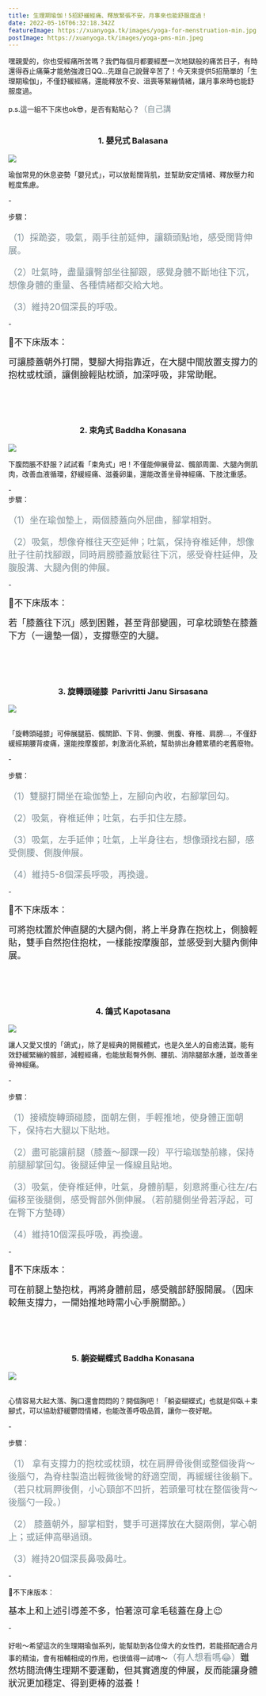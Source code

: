 ```yaml
---
title: 生理期瑜伽！5招舒緩經痛、釋放緊張不安，月事來也能舒服度過！
date: 2022-05-16T06:32:18.342Z
featureImage: https://xuanyoga.tk/images/yoga-for-menstruation-min.jpg
postImage: https://xuanyoga.tk/images/yoga-pms-min.jpeg
---
```

嘿親愛的，你也受經痛所苦嗎？我們每個月都要經歷一次地獄般的痛苦日子，有時還得吞止痛藥才能勉強渡日QQ...先跟自己說聲辛苦了！今天來提供5招簡單的「生理期瑜伽」，不僅舒緩經痛，還能釋放不安、沮喪等緊繃情緒，讓月事來時也能舒服度過。

p.s.這一組不下床也ok😎，是否有點貼心？<font size=3><font color=#7D8E95>（自己講</font></font>
<br>
<br>

### <center> 1. 嬰兒式 Balasana </center>

![](https://xuanyoga.tk/images/img_0590拷貝-min.jpg)

瑜伽常見的休息姿勢「嬰兒式」，可以放鬆闊背肌，並幫助安定情緒、釋放壓力和輕度焦慮。

\-

步驟：

<font size=4><font color=#7D8E95>

（1）採跪姿，吸氣，兩手往前延伸，讓額頭點地，感受闊背伸展。

（2）吐氣時，盡量讓臀部坐往腳跟，感覺身體不斷地往下沉，想像身體的重量、各種情緒都交給大地。

（3）維持20個深長的呼吸。</font></font>

\-

<font size=4>🌸不下床版本：

可讓膝蓋朝外打開，雙腳大拇指靠近，在大腿中間放置支撐力的抱枕或枕頭，讓側臉輕貼枕頭，加深呼吸，非常助眠。</font>

<br>

<br>

<br>

### <center> 2. 束角式 Baddha Konasana</center>

![](https://xuanyoga.tk/images/束腳式-min.jpg)

下腹悶脹不舒服？試試看「束角式」吧！不僅能伸展骨盆、髖部周圍、大腿內側肌肉，改善血液循環，舒緩經痛、滋養卵巢，還能改善坐骨神經痛、下肢沈重感。

\-\
步驟：

<font size=4><font color=#7D8E95>

（1）坐在瑜伽墊上，兩個膝蓋向外屈曲，腳掌相對。

（2）吸氣，想像脊椎往天空延伸；吐氣，保持脊椎延伸，想像肚子往前找腳跟，同時肩膀膝蓋放鬆往下沉，感受脊柱延伸，及腹股溝、大腿內側的伸展。</font></font>

\-

<font size=4>🌸不下床版本：

若「膝蓋往下沉」感到困難，甚至背部變圓，可拿枕頭墊在膝蓋下方（一邊墊一個），支撐懸空的大腿。</font>

<br>

<br>

<br>

### <center> 3. 旋轉頭碰膝  Parivritti Janu Sirsasana</center>

![](https://xuanyoga.tk/images/旋轉頭碰膝-min.jpeg)

\
「旋轉頭碰膝」可伸展腿筋、髖關節、下背、側腰、側腹、脊椎、肩膀…，不僅舒緩經期腰背痠痛，還能按摩腹部，刺激消化系統，幫助排出身體累積的老舊廢物。

\-

步驟：

<font size=4><font color=#7D8E95>

（1）雙腿打開坐在瑜伽墊上，左腳向內收，右腳掌回勾。

（2）吸氣，脊椎延伸；吐氣，右手扣住左膝。

（3）吸氣，左手延伸；吐氣，上半身往右，想像頭找右腳，感受側腰、側腹伸展。

（4）維持5-8個深長呼吸，再換邊。</font></font>

\-

<font size=4>🌸不下床版本：

可將抱枕置於伸直腿的大腿內側，將上半身靠在抱枕上，側臉輕貼，雙手自然抱住抱枕，一樣能按摩腹部，並感受到大腿內側伸展。</font>

<br>

<br>

<br>

### <center> 4. 鴿式 Kapotasana </center>

![](https://xuanyoga.tk/images/睡鴿-min.jpg)

讓人又愛又恨的「鴿式」，除了是經典的開髖體式，也是久坐人的自癒法寶。能有效舒緩緊繃的髖部，減輕經痛，也能放鬆臀外側、腰肌、消除腿部水腫，並改善坐骨神經痛。

\-

步驟：

<font size=4><font color=#7D8E95>

（1）接續旋轉頭碰膝，面朝左側，手輕推地，使身體正面朝下，保持右大腿以下貼地。

（2）盡可能讓前腿（膝蓋～腳踝一段）平行瑜珈墊前緣，保持前腿腳掌回勾。後腿延伸呈一條線且貼地。

（3）吸氣，使脊椎延伸，吐氣，身體前驅，刻意將重心往左/右偏移至後腿側，感受臀部外側伸展。（若前腿側坐骨若浮起，可在臀下方墊磚）

（4）維持10個深長呼吸，再換邊。</font></font>

\-

<font size=4>🌸不下床版本：

可在前腿上墊抱枕，再將身體前屈，感受髖部舒服開展。（因床較無支撐力，一開始推地時需小心手腕關節。）</font>

<br>

<br>

<br>

### <center>5.  躺姿蝴蝶式 Baddha Konasana</center>

![](https://xuanyoga.tk/images/躺姿蝴蝶式-min.jpeg)

\
心情容易大起大落、胸口還會悶悶的？開個胸吧！「躺姿蝴蝶式」也就是仰臥＋束腳式，可以協助舒緩鬱悶情緒，也能改善呼吸品質，讓你一夜好眠。

\-

步驟：

<font size=4><font color=#7D8E95>

（1） 拿有支撐力的抱枕或枕頭，枕在肩胛骨後側或整個後背～後腦勺，為脊柱製造出輕微後彎的舒適空間，再緩緩往後躺下。（若只枕肩胛後側，小心頸部不凹折，若頭暈可枕在整個後背～後腦勺一段。）

（2） 膝蓋朝外，腳掌相對，雙手可選擇放在大腿兩側，掌心朝上；或延伸高舉過頭。

（3）維持20個深長鼻吸鼻吐。</font></font>

\-

🌸不下床版本：

<font size=4>基本上和上述引導差不多，怕著涼可拿毛毯蓋在身上😉</font>

\-
<br>
<br>
好啦～希望這次的生理期瑜伽系列，能幫助到各位偉大的女性們，若能搭配適合月事的精油，會有相輔相成的作用，也很值得一試唷～<font size=4><font color=#7D8E95>（有人想看嗎😂）</font>雖然坊間流傳生理期不要運動，但其實適度的伸展，反而能讓身體狀況更加穩定、得到更棒的滋養！